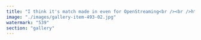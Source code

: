 ```yaml
---
title: "I think it's match made in even for OpenStreaming<br /><br />https://lnkd.in/e8pNpqSn"
image: "./images/gallery-item-493-02.jpg"
watermark: "539"
section: "gallery"
---
```

